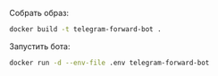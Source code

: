 Собрать образ:

```bash
docker build -t telegram-forward-bot .
```

Запустить бота:

```bash
docker run -d --env-file .env telegram-forward-bot
```

